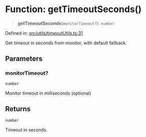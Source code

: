 # Function: getTimeoutSeconds()

> **getTimeoutSeconds**(`monitorTimeout?`): `number`

Defined in: [src/utils/timeoutUtils.ts:31](https://github.com/Nick2bad4u/Uptime-Watcher/blob/8a1973382d5fe14c52996ecda381894eb7ecd4a6/src/utils/timeoutUtils.ts#L31)

Get timeout in seconds from monitor, with default fallback.

## Parameters

### monitorTimeout?

`number`

Monitor timeout in milliseconds (optional)

## Returns

`number`

Timeout in seconds
